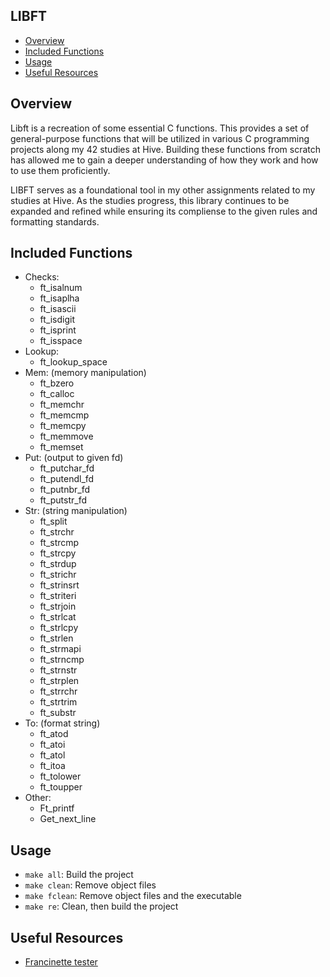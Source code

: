 ## LIBFT
- [Overview](#overview)
- [Included Functions](#included-functions)
- [Usage](#usage)
- [Useful Resources](#useful-resources)

## Overview
Libft is a recreation of some essential C functions. This provides a set of general-purpose functions that will be utilized in various C programming projects along my 42 studies at Hive. Building these functions from scratch has allowed me to gain a deeper understanding of how they work and how to use them proficiently.

LIBFT serves as a foundational tool in my other assignments related to my studies at Hive. As the studies progress, this library continues to be expanded and refined while ensuring its compliense to the given rules and formatting standards.

## Included Functions
* Checks:
  * ft_isalnum
  * ft_isaplha
  * ft_isascii
  * ft_isdigit
  * ft_isprint
  * ft_isspace
* Lookup:
  * ft_lookup_space
* Mem: (memory manipulation)
  * ft_bzero
  * ft_calloc
  * ft_memchr
  * ft_memcmp
  * ft_memcpy
  * ft_memmove
  * ft_memset
* Put: (output to given fd)
  * ft_putchar_fd
  * ft_putendl_fd
  * ft_putnbr_fd
  * ft_putstr_fd
* Str: (string manipulation)
  * ft_split
  * ft_strchr
  * ft_strcmp
  * ft_strcpy
  * ft_strdup
  * ft_strichr
  * ft_strinsrt
  * ft_striteri
  * ft_strjoin
  * ft_strlcat
  * ft_strlcpy
  * ft_strlen
  * ft_strmapi
  * ft_strncmp
  * ft_strnstr
  * ft_strplen
  * ft_strrchr
  * ft_strtrim
  * ft_substr
* To: (format string)
  * ft_atod
  * ft_atoi
  * ft_atol
  * ft_itoa
  * ft_tolower
  * ft_toupper
* Other:
  * Ft_printf
  * Get_next_line


## Usage
- `make all`: Build the project
- `make clean`: Remove object files
- `make fclean`: Remove object files and the executable
- `make re`: Clean, then build the project

## Useful Resources
- [Francinette tester](https://github.com/xicodomingues/francinette)
